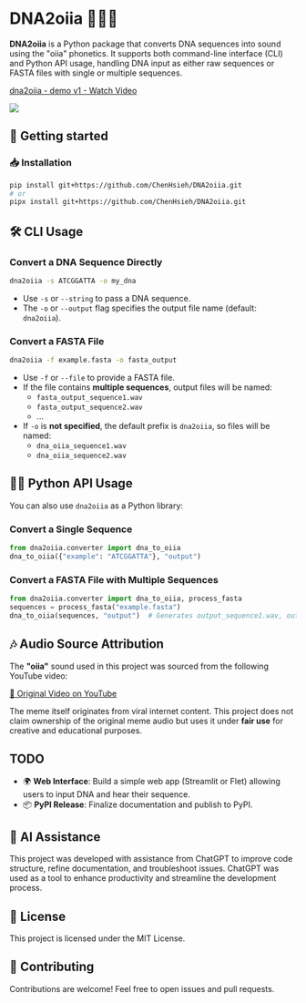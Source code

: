 # DNA2oiia 🧬🎵🐱
 
**DNA2oiia** is a Python package that converts DNA sequences into sound using the "oiia" phonetics. It supports both command-line interface (CLI) and Python API usage, handling DNA input as either raw sequences or FASTA files with single or multiple sequences.

<div>
    <a href="https://www.loom.com/share/3b2a442c1ba44cdfab7ba84e45e95abc">
      <p>dna2oiia - demo v1 - Watch Video</p>
    </a>
    <a href="https://www.loom.com/share/3b2a442c1ba44cdfab7ba84e45e95abc">
      <img style="max-width:300px;" src="https://cdn.loom.com/sessions/thumbnails/3b2a442c1ba44cdfab7ba84e45e95abc-4d62138c358b16be-full-play.gif">
    </a>
</div>

## 🚀 Getting started

### 📥 Installation
```bash
pip install git+https://github.com/ChenHsieh/DNA2oiia.git
# or
pipx install git+https://github.com/ChenHsieh/DNA2oiia.git
```

## 🛠️ CLI Usage

### Convert a DNA Sequence Directly

```bash
dna2oiia -s ATCGGATTA -o my_dna
```

- Use `-s` or `--string` to pass a DNA sequence.
- The `-o` or `--output` flag specifies the output file name (default: `dna2oiia`).

### Convert a FASTA File

```bash
dna2oiia -f example.fasta -o fasta_output
```

- Use `-f` or `--file` to provide a FASTA file.
- If the file contains **multiple sequences**, output files will be named:  
  - `fasta_output_sequence1.wav`
  - `fasta_output_sequence2.wav`
  - ...
- If `-o` is **not specified**, the default prefix is `dna2oiia`, so files will be named:
  - `dna_oiia_sequence1.wav`
  - `dna_oiia_sequence2.wav`

## 🧑‍💻 Python API Usage

You can also use `dna2oiia` as a Python library:

### Convert a Single Sequence
```python
from dna2oiia.converter import dna_to_oiia
dna_to_oiia({"example": "ATCGGATTA"}, "output")
```

### Convert a FASTA File with Multiple Sequences
```python
from dna2oiia.converter import dna_to_oiia, process_fasta
sequences = process_fasta("example.fasta")
dna_to_oiia(sequences, "output")  # Generates output_sequence1.wav, output_sequence2.wav...
```
 
## 🎶 Audio Source Attribution

The **"oiia"** sound used in this project was sourced from the following YouTube video:

[🔗 Original Video on YouTube](https://www.youtube.com/watch?v=1oKZFGLn02g)

The meme itself originates from viral internet content. This project does not claim ownership of the original meme audio but uses it under **fair use** for creative and educational purposes.
 
 ## TODO
 - 🌍 **Web Interface**: Build a simple web app (Streamlit or Flet) allowing users to input DNA and hear their sequence.
 - 📦 **PyPI Release**: Finalize documentation and publish to PyPI.

 ## 🤖 AI Assistance
  
 This project was developed with assistance from ChatGPT to improve code structure, refine documentation, and troubleshoot issues. ChatGPT was used as a tool to enhance productivity and streamline the development process.
 
 ## 📜 License
 This project is licensed under the MIT License.
 
 ## 🤝 Contributing
 Contributions are welcome! Feel free to open issues and pull requests.
